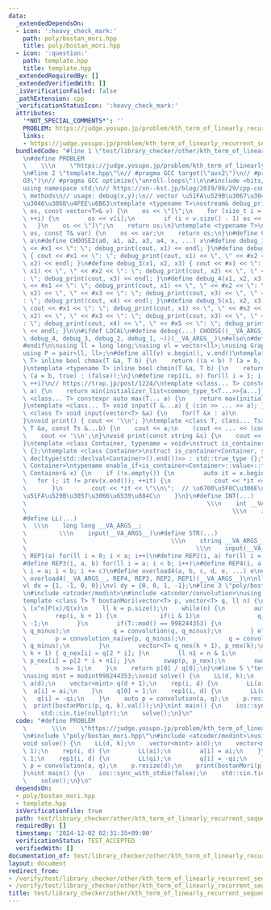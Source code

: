 ```yaml
---
data:
  _extendedDependsOn:
  - icon: ':heavy_check_mark:'
    path: poly/bostan_mori.hpp
    title: poly/bostan_mori.hpp
  - icon: ':question:'
    path: template.hpp
    title: template.hpp
  _extendedRequiredBy: []
  _extendedVerifiedWith: []
  _isVerificationFailed: false
  _pathExtension: cpp
  _verificationStatusIcon: ':heavy_check_mark:'
  attributes:
    '*NOT_SPECIAL_COMMENTS*': ''
    PROBLEM: https://judge.yosupo.jp/problem/kth_term_of_linearly_recurrent_sequence
    links:
    - https://judge.yosupo.jp/problem/kth_term_of_linearly_recurrent_sequence
  bundledCode: "#line 1 \"test/library_checker/other/kth_term_of_linearly_recurrent_sequence.test.cpp\"\
    \n#define PROBLEM                                                            \
    \    \\\n    \"https://judge.yosupo.jp/problem/kth_term_of_linearly_recurrent_sequence\"\
    \n#line 2 \"template.hpp\"\n// #pragma GCC target(\"avx2\")\n// #pragma GCC optimize(\"\
    O3\")\n// #pragma GCC optimize(\"unroll-loops\")\n\n#include <bits/stdc++.h>\n\
    using namespace std;\n// https://xn--kst.jp/blog/2019/08/29/cpp-comp/\n// debug\
    \ methods\n// usage: debug(x,y);\n// vector \u51FA\u529B\u3067\u304D\u308B\u3088\
    \u3046\u306B\u4FEE\u6B63\ntemplate <typename T>\nostream& debug_print(ostream&\
    \ os, const vector<T>& v) {\n    os << \"[\";\n    for (size_t i = 0; i < v.size();\
    \ ++i) {\n        os << v[i];\n        if (i < v.size() - 1) os << \", \";\n \
    \   }\n    os << \"]\";\n    return os;\n}\ntemplate <typename T>\nostream& debug_print(ostream&\
    \ os, const T& var) {\n    os << var;\n    return os;\n}\n#define CHOOSE(a) CHOOSE2\
    \ a\n#define CHOOSE2(a0, a1, a2, a3, a4, x, ...) x\n#define debug_1(x1) { cout\
    \ << #x1 << \": \"; debug_print(cout, x1) << endl; }\n#define debug_2(x1, x2)\
    \ { cout << #x1 << \": \"; debug_print(cout, x1) << \", \" << #x2 << \": \"; debug_print(cout,\
    \ x2) << endl; }\n#define debug_3(x1, x2, x3) { cout << #x1 << \": \"; debug_print(cout,\
    \ x1) << \", \" << #x2 << \": \"; debug_print(cout, x2) << \", \" << #x3 << \"\
    : \"; debug_print(cout, x3) << endl; }\n#define debug_4(x1, x2, x3, x4) { cout\
    \ << #x1 << \": \"; debug_print(cout, x1) << \", \" << #x2 << \": \"; debug_print(cout,\
    \ x2) << \", \" << #x3 << \": \"; debug_print(cout, x3) << \", \" << #x4 << \"\
    : \"; debug_print(cout, x4) << endl; }\n#define debug_5(x1, x2, x3, x4, x5) {\
    \ cout << #x1 << \": \"; debug_print(cout, x1) << \", \" << #x2 << \": \"; debug_print(cout,\
    \ x2) << \", \" << #x3 << \": \"; debug_print(cout, x3) << \", \" << #x4 << \"\
    : \"; debug_print(cout, x4) << \", \" << #x5 << \": \"; debug_print(cout, x5)\
    \ << endl; }\n\n#ifdef LOCAL\n#define debug(...) CHOOSE((__VA_ARGS__, debug_5,\
    \ debug_4, debug_3, debug_2, debug_1, ~))(__VA_ARGS__)\n#else\n#define debug(...)\n\
    #endif\n\nusing ll = long long;\nusing vl = vector<ll>;\nusing Graph = vector<vector<ll>>;\n\
    using P = pair<ll, ll>;\n#define all(v) v.begin(), v.end()\ntemplate <typename\
    \ T> inline bool chmax(T &a, T b) {\n    return ((a < b) ? (a = b, true) : (false));\n\
    }\ntemplate <typename T> inline bool chmin(T &a, T b) {\n    return ((a > b) ?\
    \ (a = b, true) : (false));\n}\n#define rep1(i, n) for(ll i = 1; i <= ((ll)n);\
    \ ++i)\n// https://trap.jp/post/1224/\ntemplate <class... T> constexpr auto min(T...\
    \ a) {\n    return min(initializer_list<common_type_t<T...>>{a...});\n}\ntemplate\
    \ <class... T> constexpr auto max(T... a) {\n    return max(initializer_list<common_type_t<T...>>{a...});\n\
    }\ntemplate <class... T> void input(T &...a) { (cin >> ... >> a); }\ntemplate\
    \ <class T> void input(vector<T> &a) {\n    for(T &x : a)\n        cin >> x;\n\
    }\nvoid print() { cout << '\\n'; }\ntemplate <class T, class... Ts> void print(const\
    \ T &a, const Ts &...b) {\n    cout << a;\n    (cout << ... << (cout << ' ', b));\n\
    \    cout << '\\n';\n}\nvoid print(const string &s) {\n    cout << s << '\\n';\n\
    }\ntemplate <class Container, typename = void>\nstruct is_container : std::false_type\
    \ {};\ntemplate <class Container>\nstruct is_container<Container, std::void_t<decltype(std::declval<Container>().begin()),\
    \ decltype(std::declval<Container>().end())>> : std::true_type {};\ntemplate <class\
    \ Container>\ntypename enable_if<is_container<Container>::value>::type print(const\
    \ Container& x) {\n    if (!x.empty()) {\n        auto it = x.begin();\n     \
    \   for (; it != prev(x.end()); ++it) {\n            cout << *it << \" \";\n \
    \       }\n        cout << *it << \"\\n\";  // \u6700\u5F8C\u306E\u8981\u7D20\u3092\
    \u51FA\u529B\u3057\u3066\u6539\u884C\n    }\n}\n#define INT(...)             \
    \                                                  \\\n    int __VA_ARGS__;  \
    \                                                         \\\n    input(__VA_ARGS__)\n\
    #define LL(...)                                                              \
    \  \\\n    long long __VA_ARGS__;                                            \
    \         \\\n    input(__VA_ARGS__)\n#define STR(...)                       \
    \                                        \\\n    string __VA_ARGS__;         \
    \                                               \\\n    input(__VA_ARGS__)\n#define\
    \ REP1(a) for(ll i = 0; i < a; i++)\n#define REP2(i, a) for(ll i = 0; i < a; i++)\n\
    #define REP3(i, a, b) for(ll i = a; i < b; i++)\n#define REP4(i, a, b, c) for(ll\
    \ i = a; i < b; i += c)\n#define overload4(a, b, c, d, e, ...) e\n#define rep(...)\
    \ overload4(__VA_ARGS__, REP4, REP3, REP2, REP1)(__VA_ARGS__)\n\nll inf = 3e18;\n\
    vl dx = {1, -1, 0, 0};\nvl dy = {0, 0, 1, -1};\n#line 3 \"poly/bostan_mori.hpp\"\
    \n#include <atcoder/modint>\n#include <atcoder/convolution>\nusing namespace atcoder;\n\
    template <class T> T bostanMori(vector<T> p, vector<T> q, ll n) {\n    // return\
    \ [x^n]P(x)/Q(x)\n    ll k = p.size();\n    while(n) {\n        auto q_minus(q);\n\
    \        rep(i, k + 1) {\n            if(i & 1)\n                q_minus[i] *=\
    \ -1;\n        }\n        if(T::mod() == 998244353) {\n            p = convolution(p,\
    \ q_minus);\n            q = convolution(q, q_minus);\n        } else {\n    \
    \        p = convolution_naive(p, q_minus);\n            q = convolution_naive(q,\
    \ q_minus);\n        }\n        vector<T> q_nex(k + 1), p_nex(k);\n        rep(i,\
    \ k + 1) { q_nex[i] = q[2 * i]; }\n        ll n1 = n & 1;\n        rep(i, k) {\
    \ p_nex[i] = p[2 * i + n1]; }\n        swap(p, p_nex);\n        swap(q, q_nex);\n\
    \        n >>= 1;\n    }\n    return p[0] / q[0];\n}\n#line 5 \"test/library_checker/other/kth_term_of_linearly_recurrent_sequence.test.cpp\"\
    \nusing mint = modint998244353;\nvoid solve() {\n    LL(d, k);\n    vector<mint>\
    \ a(d);\n    vector<mint> q(d + 1);\n    rep(i, d) {\n        LL(ai);\n      \
    \  a[i] = ai;\n    }\n    q[0] = 1;\n    rep1(i, d) {\n        LL(qi);\n     \
    \   q[i] = -qi;\n    }\n    auto p = convolution(a, q);\n    p.resize(d);\n  \
    \  print(bostanMori(p, q, k).val());\n}\nint main() {\n    ios::sync_with_stdio(false);\n\
    \    std::cin.tie(nullptr);\n    solve();\n}\n"
  code: "#define PROBLEM                                                         \
    \       \\\n    \"https://judge.yosupo.jp/problem/kth_term_of_linearly_recurrent_sequence\"\
    \n#include \"poly/bostan_mori.hpp\"\n#include <atcoder/modint>\nusing mint = modint998244353;\n\
    void solve() {\n    LL(d, k);\n    vector<mint> a(d);\n    vector<mint> q(d +\
    \ 1);\n    rep(i, d) {\n        LL(ai);\n        a[i] = ai;\n    }\n    q[0] =\
    \ 1;\n    rep1(i, d) {\n        LL(qi);\n        q[i] = -qi;\n    }\n    auto\
    \ p = convolution(a, q);\n    p.resize(d);\n    print(bostanMori(p, q, k).val());\n\
    }\nint main() {\n    ios::sync_with_stdio(false);\n    std::cin.tie(nullptr);\n\
    \    solve();\n}\n"
  dependsOn:
  - poly/bostan_mori.hpp
  - template.hpp
  isVerificationFile: true
  path: test/library_checker/other/kth_term_of_linearly_recurrent_sequence.test.cpp
  requiredBy: []
  timestamp: '2024-12-02 02:31:35+09:00'
  verificationStatus: TEST_ACCEPTED
  verifiedWith: []
documentation_of: test/library_checker/other/kth_term_of_linearly_recurrent_sequence.test.cpp
layout: document
redirect_from:
- /verify/test/library_checker/other/kth_term_of_linearly_recurrent_sequence.test.cpp
- /verify/test/library_checker/other/kth_term_of_linearly_recurrent_sequence.test.cpp.html
title: test/library_checker/other/kth_term_of_linearly_recurrent_sequence.test.cpp
---
```


